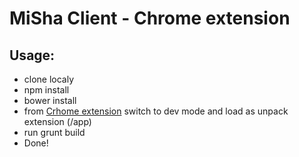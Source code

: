 # MiSha Client - Chrome extension

## Usage:

* clone localy 
* npm install 
* bower install
* from [Crhome extension](chrome://extensions/) switch to dev mode and load as unpack extension (/app)
* run grunt build
* Done!